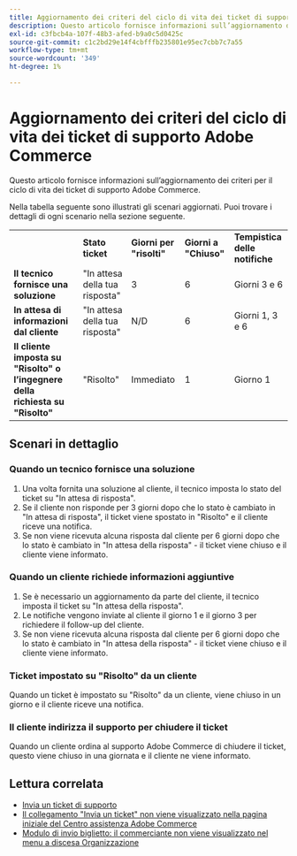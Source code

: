 ```yaml
---
title: Aggiornamento dei criteri del ciclo di vita dei ticket di supporto Adobe Commerce
description: Questo articolo fornisce informazioni sull’aggiornamento dei criteri per il ciclo di vita dei ticket di supporto Adobe Commerce.
exl-id: c3fbcb4a-107f-48b3-afed-b9a0c5d0425c
source-git-commit: c1c2bd29e14f4cbfffb235801e95ec7cbb7c7a55
workflow-type: tm+mt
source-wordcount: '349'
ht-degree: 1%

---
```


# Aggiornamento dei criteri del ciclo di vita dei ticket di supporto Adobe Commerce

Questo articolo fornisce informazioni sull’aggiornamento dei criteri per il ciclo di vita dei ticket di supporto Adobe Commerce.

Nella tabella seguente sono illustrati gli scenari aggiornati. Puoi trovare i dettagli di ogni scenario nella sezione seguente.

<table>
 <tbody>
 <tr>
 <td class="wysiwyg-text-align-center"> </td>
 <td class="wysiwyg-text-align-center"><strong>Stato ticket</strong></td>
 <td class="wysiwyg-text-align-center"><strong>Giorni per "risolti"</strong></td>
 <td class="wysiwyg-text-align-center"><strong>Giorni a "Chiuso"</strong></td>
 <td class="wysiwyg-text-align-center"><strong>Tempistica delle notifiche</strong></td>
 </tr>
 <tr>
 <td class="wysiwyg-text-align-left"><strong>Il tecnico fornisce una soluzione</strong></td>
 <td class="wysiwyg-text-align-center">"In attesa della tua risposta"</td>
 <td class="wysiwyg-text-align-center">3</td>
 <td class="wysiwyg-text-align-center">6</td>
 <td class="wysiwyg-text-align-center">Giorni 3 e 6</td>
 </tr>
 <tr>
 <td class="wysiwyg-text-align-left"><strong>In attesa di informazioni dal cliente</strong></td>
 <td class="wysiwyg-text-align-center">"In attesa della tua risposta"</td>
 <td class="wysiwyg-text-align-center">N/D</td>
 <td class="wysiwyg-text-align-center">6</td>
 <td class="wysiwyg-text-align-center">Giorni 1, 3 e 6</td>
 </tr>
 <tr>
 <td class="wysiwyg-text-align-left"><strong>Il cliente imposta su "Risolto" o l’ingegnere della richiesta su "Risolto"</strong></td>
 <td class="wysiwyg-text-align-center">"Risolto"</td>
 <td class="wysiwyg-text-align-center">Immediato</td>
 <td class="wysiwyg-text-align-center">1</td>
 <td class="wysiwyg-text-align-center">Giorno 1</td>
 </tr>
 </tbody>
 </table>

## Scenari in dettaglio

### Quando un tecnico fornisce una soluzione

1. Una volta fornita una soluzione al cliente, il tecnico imposta lo stato del ticket su &quot;In attesa di risposta&quot;.
1. Se il cliente non risponde per 3 giorni dopo che lo stato è cambiato in &quot;In attesa di risposta&quot;, il ticket viene spostato in &quot;Risolto&quot; e il cliente riceve una notifica.
1. Se non viene ricevuta alcuna risposta dal cliente per 6 giorni dopo che lo stato è cambiato in &quot;In attesa della risposta&quot; - il ticket viene chiuso e il cliente viene informato.

### Quando un cliente richiede informazioni aggiuntive

1. Se è necessario un aggiornamento da parte del cliente, il tecnico imposta il ticket su &quot;In attesa della risposta&quot;.
1. Le notifiche vengono inviate al cliente il giorno 1 e il giorno 3 per richiedere il follow-up del cliente.
1. Se non viene ricevuta alcuna risposta dal cliente per 6 giorni dopo che lo stato è cambiato in &quot;In attesa della risposta&quot; - il ticket viene chiuso e il cliente viene informato.

### Ticket impostato su &quot;Risolto&quot; da un cliente

Quando un ticket è impostato su &quot;Risolto&quot; da un cliente, viene chiuso in un giorno e il cliente riceve una notifica.

### Il cliente indirizza il supporto per chiudere il ticket

Quando un cliente ordina al supporto Adobe Commerce di chiudere il ticket, questo viene chiuso in una giornata e il cliente ne viene informato.

## Lettura correlata

* [Invia un ticket di supporto](/help/help-center-guide/help-center/magento-help-center-user-guide.md#submit-ticket)
* [Il collegamento &quot;Invia un ticket&quot; non viene visualizzato nella pagina iniziale del Centro assistenza Adobe Commerce](/help/help-center-guide/help-center/magento-help-center-user-guide.md#no-submit-link)
* [Modulo di invio biglietto: il commerciante non viene visualizzato nel menu a discesa Organizzazione](/help/help-center-guide/help-center/magento-help-center-user-guide.md#merchant-not-displayed)
